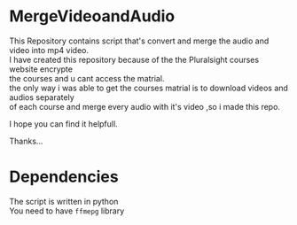 # MergeVideoandAudio
This Repository contains script that's convert and merge the audio and video into mp4 video.<br>
I have created this repository because of the the Pluralsight courses website encrypte <br>
the courses and u cant access the matrial.<br>
the only way i was able to get the courses matrial is to download videos and audios separately  <br>
of each course and merge every audio with it's video ,so i made this repo.<br>

I hope you can find it helpfull.<br>

Thanks...
# Dependencies
The script is written in python <br>
You need to have ```ffmepg``` library <br>
